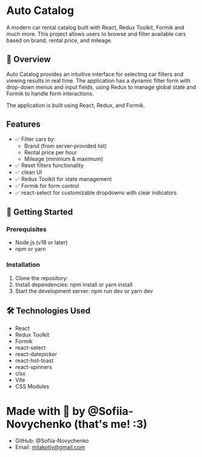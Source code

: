 # Auto Catalog

A modern car rental catalog built with React, Redux Toolkit, Formik and much
more. This project allows users to browse and filter available cars based on
brand, rental price, and mileage.

## 🚗 Overview

Auto Catalog provides an intuitive interface for selecting car filters and
viewing results in real time. The application has a dynamic filter form with
drop-down menus and input fields, using Redux to manage global state and Formik
to handle form interactions.

The application is built using React, Redux, and Formik.

## Features

- ✅ Filter cars by:
  - Brand (from server-provided list)
  - Rental price per hour
  - Mileage (minimum & maximum)
- ✅ Reset filters functionality
- ✅ clean UI
- ✅ Redux Toolkit for state management
- ✅ Formik for form control
- ✅ react-select for customizable dropdowns with clear indicators

## 🚀 Getting Started

### Prerequisites

- Node.js (v18 or later)
- npm or yarn

### Installation

1. Clone the repository:
2. Install dependencies: npm install or yarn install
3. Start the development server: npm run dev or yarn dev

## 🛠 Technologies Used

- React
- Redux Toolkit
- Formik
- react-select
- react-datepicker
- react-hot-toast
- react-spinners
- clsx
- Vite
- CSS Modules

# Made with 💙 by @Sofiia-Novychenko (that's me! :3)

- GitHub: @Sofiia-Novychenko
- Email: milakotiy@gmail.com
